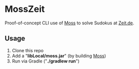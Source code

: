 # MossZeit
Proof-of-concept CLI use of [Moss](https://github.com/hansi-b/Moss) to solve Sudokus at [Zeit.de](https://sudoku.zeit.de).

## Usage

1. Clone this repo
2. Add a "__libLocal/moss.jar__" (by building [Moss](https://github.com/hansi-b/Moss))
3. Run via Gradle ("__./gradlew run__")

